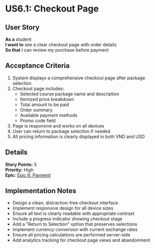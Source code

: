 # US6.1: Checkout Page

## User Story

**As a** student  
**I want to** see a clear checkout page with order details  
**So that** I can review my purchase before payment

## Acceptance Criteria

1. System displays a comprehensive checkout page after package selection
2. Checkout page includes:
   - Selected course package name and description
   - Itemized price breakdown
   - Total amount to be paid
   - Order summary
   - Available payment methods
   - Promo code field
3. Page is responsive and works on all devices
4. User can return to package selection if needed
5. All pricing information is clearly displayed in both VND and USD

## Details

**Story Points:** 5  
**Priority:** High  
**Epic:** [Epic 6: Payment](./README.md)

## Implementation Notes

- Design a clean, distraction-free checkout interface
- Implement responsive design for all device sizes
- Ensure all text is clearly readable with appropriate contrast
- Include a progress indicator showing checkout stage
- Add a "Return to Selection" option that preserves selections
- Implement currency conversion with current exchange rates
- Ensure all pricing calculations are performed server-side
- Add analytics tracking for checkout page views and abandonment
